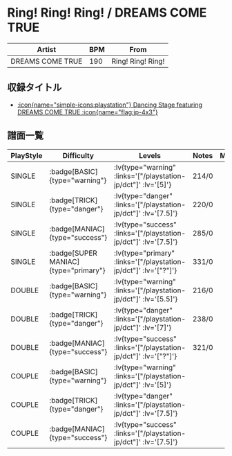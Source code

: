 # Ring! Ring! Ring! / DREAMS COME TRUE

|Artist|BPM|From|
|------|---|----|
|DREAMS COME TRUE|190|Ring! Ring! Ring!|

## 収録タイトル

- [ :icon{name="simple-icons:playstation"} Dancing Stage featuring DREAMS COME TRUE :icon{name="flag:jp-4x3"} ](/playstation-jp/dct)

## 譜面一覧

|PlayStyle|Difficulty|Levels|Notes|Movie|
|---------|----------|------|-----|-----|
|SINGLE| :badge[BASIC]{type="warning"} | :lv{type="warning" :links='["/playstation-jp/dct"]' :lv='[5]'} |214/0||
|SINGLE| :badge[TRICK]{type="danger"} | :lv{type="danger" :links='["/playstation-jp/dct"]' :lv='[7.5]'} |220/0||
|SINGLE| :badge[MANIAC]{type="success"} | :lv{type="success" :links='["/playstation-jp/dct"]' :lv='[7.5]'} |285/0||
|SINGLE| :badge[SUPER MANIAC]{type="primary"} | :lv{type="primary" :links='["/playstation-jp/dct"]' :lv='["?"]'} |331/0||
|DOUBLE| :badge[BASIC]{type="warning"} | :lv{type="warning" :links='["/playstation-jp/dct"]' :lv='[5.5]'} |216/0||
|DOUBLE| :badge[TRICK]{type="danger"} | :lv{type="danger" :links='["/playstation-jp/dct"]' :lv='[7]'} |238/0||
|DOUBLE| :badge[MANIAC]{type="success"} | :lv{type="success" :links='["/playstation-jp/dct"]' :lv='["?"]'} |321/0||
|COUPLE| :badge[BASIC]{type="warning"} | :lv{type="warning" :links='["/playstation-jp/dct"]' :lv='[5]'} |||
|COUPLE| :badge[TRICK]{type="danger"} | :lv{type="danger" :links='["/playstation-jp/dct"]' :lv='[7.5]'} |||
|COUPLE| :badge[MANIAC]{type="success"} | :lv{type="success" :links='["/playstation-jp/dct"]' :lv='[7.5]'} |||
